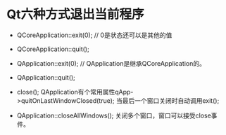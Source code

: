 # Qt六种方式退出当前程序
- QCoreApplication::exit(0);   // 0是状态还可以是其他的值

- QCoreApplication::quit();

- QApplication::exit(0);          // QApplication是继承QCoreApplication的。

- QApplication::quit();

- close();  QApplication有个常用属性qApp->quitOnLastWindowClosed(true);  当最后一个窗口关闭时自动调用exit();

- QApplication::closeAllWindows(); 关闭多个窗口，窗口可以接受close事件。